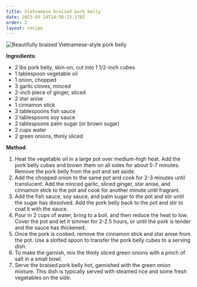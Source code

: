 ```yaml
---
title: Vietnamese braised pork belly
date: 2023-03-14T14:56:23.178Z
order: 2
layout: recipe
---
```

![Beautifully braised Vietnamese-style pork belly](../uploads/dall·e-2023-03-14-14.31.19-cookbook-image-of-perfect-juicy-vietnamese-braised-pork-belly-.png "Image generated by DALL-E")

**Ingredients**:

* 2 lbs pork belly, skin-on, cut into 1 1/2-inch cubes
* 1 tablespoon vegetable oil
* 1 onion, chopped
* 3 garlic cloves, minced
* 2-inch piece of ginger, sliced
* 2 star anise
* 1 cinnamon stick
* 3 tablespoons fish sauce
* 2 tablespoons soy sauce
* 2 tablespoons palm sugar (or brown sugar)
* 2 cups water
* 2 green onions, thinly sliced

**Method**:

1. Heat the vegetable oil in a large pot over medium-high heat. Add the pork belly cubes and brown them on all sides for about 5-7 minutes. Remove the pork belly from the pot and set aside.
2. Add the chopped onion to the same pot and cook for 2-3 minutes until translucent. Add the minced garlic, sliced ginger, star anise, and cinnamon stick to the pot and cook for another minute until fragrant.
3. Add the fish sauce, soy sauce, and palm sugar to the pot and stir until the sugar has dissolved. Add the pork belly back to the pot and stir to coat it with the sauce.
4. Pour in 2 cups of water, bring to a boil, and then reduce the heat to low. Cover the pot and let it simmer for 2-2.5 hours, or until the pork is tender and the sauce has thickened.
5. Once the pork is cooked, remove the cinnamon stick and star anise from the pot. Use a slotted spoon to transfer the pork belly cubes to a serving dish.
6. To make the garnish, mix the thinly sliced green onions with a pinch of salt in a small bowl.
7. Serve the braised pork belly hot, garnished with the green onion mixture. This dish is typically served with steamed rice and some fresh vegetables on the side.